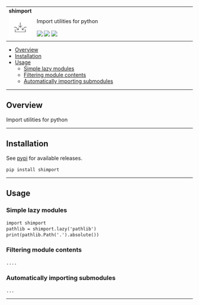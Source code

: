 <!--- This is a markdown file.  Comments look like this --->
<table>
  <tr>
    <td colspan=2><strong>
    shimport
      </strong>&nbsp;&nbsp;&nbsp;&nbsp;
      <small><small>
      </small></small>
    </td>
  </tr>
  <tr>
    <td width=15%><img src=img/icon.png style="width:150px"></td>
    <td>
    Import utilities for python
    <br/><br/>
    <a href=https://pypi.python.org/pypi/shimport/><img src="https://img.shields.io/pypi/l/shimport.svg"></a>
    <a href=https://pypi.python.org/pypi/shimport/><img src="https://badge.fury.io/py/shimport.svg"></a>
    <a href="https://github.com/elo-enterprises/shimport/actions/workflows/python-test.yml"><img src="https://github.com/elo-enterprises/shimport/actions/workflows/python-test.yml/badge.svg"></a>
    </td>
  </tr>
</table>

  * [Overview](#overview)
  * [Installation](#installation)
  * [Usage](#usage)
    * [Simple lazy modules](#simple-lazy-modules)
    * [Filtering module contents](#filtering-module-contents)
    * [Automatically importing submodules](#automatically-importing-submodules)


---------------------------------------------------------------------------------

## Overview

Import utilities for python 

---------------------------------------------------------------------------------

## Installation

See [pypi](https://pypi.org/project/shimport/) for available releases.

```
pip install shimport
```

---------------------------------------------------------------------------------

## Usage

### Simple lazy modules

```
import shimport 
pathlib = shimport.lazy('pathlib')
print(pathlib.Path('.').absolute())
```

### Filtering module contents

```
....
```



### Automatically importing submodules

```
...
```

---------------------------------------------------------------------------------
